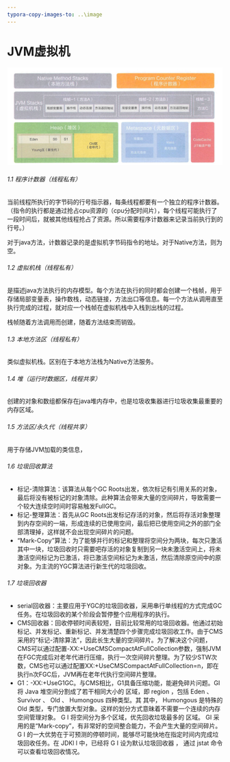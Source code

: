 ```yaml
---
typora-copy-images-to: ..\image
---
```


# JVM虚拟机

![1567491430296](../image/1567491430296.png)



###### 1.1 程序计数器（线程私有）

当前线程所执行的字节码的行号指示器，每条线程都要有一个独立的程序计数器。（指令的执行都是通过抢占cpu资源的（cpu分配时间片），每个线程可能执行了一段时间后，就被其他线程抢占了资源。所以需要程序计数器来记录当前执行到的行号。）

对于java方法，计数器记录的是虚拟机字节码指令的地址。对于Native方法，则为空。



###### 1.2 虚拟机栈（线程私有）

是描述java方法执行的内存模型。每个方法在执行的同时都会创建一个栈帧，用于存储局部变量表，操作数栈，动态链接，方法出口等信息。每一个方法从调用直至执行完成的过程，就对应一个栈帧在虚拟机栈中入栈到出栈的过程。

栈帧随着方法调用而创建，随着方法结束而销毁。



###### 1.3 本地方法区（线程私有）

类似虚拟机栈。区别在于本地方法栈为Native方法服务。



###### 1.4 堆（运行时数据区，线程共享）

创建的对象和数组都保存在java堆内存中，也是垃圾收集器进行垃圾收集最重要的内存区域。



###### 1.5 方法区/永久代（线程共享）

用于存储JVM加载的类信息，



###### 1.6 垃圾回收算法

- 标记-清除算法：该算法从每个GC Roots出发，依次标记有引用关系的对象，最后将没有被标记的对象清除。此种算法会带来大量的空间碎片，导致需要一个较大连续空时间时容易触发FullGC。
- 标记-整理算法：首先从GC Roots出发标记存活的对象，然后将存活对象整理到内存空间的一端，形成连续的已使用空间，最后把已使用空间之外的部门全部清理掉，这样就不会出现空间碎片的问题。
- “Mark-Copy”算法：为了能够并行的标记和整理将空间分为两块，每次只激活其中一块，垃圾回收时只需要吧存活的对象复制到另一块未激活空间上，将未激活空间标记为已激活，将已激活空间标记为未激活，然后清除原空间中的原对象。为主流的YGC算法进行新生代的垃圾回收。



###### 1.7 垃圾回收器

- serial回收器：主要应用于YGC的垃圾回收器，采用串行单线程的方式完成GC任务。在垃圾回收的某个阶段会暂停整个应用程序的执行。
- CMS回收器：回收停顿时间表较短，目前比较常用的垃圾回收器。他通过初始标记、并发标记、重新标记、并发清楚四个步骤完成垃圾回收工作。由于CMS采用的“标记-清除算法”，因此长生大量的空间碎片。为了解决这个问题，CMS可以通过配置-XX:+UseCMSCompactAtFullCollection参数，强制JVM在FGC完成后对老年代进行压缩，执行一次空间碎片整理。为了较少STW次数，CMS也可以通过配置XX:+UseCMSCompactAtFullCollection=n，即在执行n次FGC后，JVM再在老年代执行空间碎片整理。
- G1：-XX:+UseG1GC。与CMS相比，G1具备压缩功能，能避免碎片问题。GI 将 Java 堆空间分割成了若干相同大小的 区域，即 region ，包括 Eden 、
  Survivor 、 Old 、 Humongous 四种类型。其 其中， Humongous 是特殊的 Old 类型，专门放置大型对象。这样的划分方式意昧着不需要一个连续的内存空间管理对象。 G I 将空间分为多个区域，优先回收垃圾最多的 区域。 GI 采用的是“Mark-copy”，有非常好的空间整合能力，不会产生大量的空间碎片。G I 的一大优势在于可预测的停顿时间，能够尽可能快地在指定时间内完成垃圾回收任务。在 JDKl l 中，已经将 G I 设为默认垃圾回收器 ， 通过 jstat 命令可以查看垃圾回收情况。